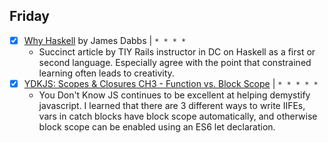 ## Friday
* [x] [Why Haskell](http://jdabbs.com/why-haskell/) by James Dabbs | `* * * *`
  * Succinct article by TIY Rails instructor in DC on Haskell as a first or second language. Especially agree with the point that constrained learning often leads to creativity.
* [x] [YDKJS: Scopes & Closures CH3 - Function vs. Block Scope](https://github.com/getify/You-Dont-Know-JS/blob/master/scope%20%26%20closures/ch3.md) | `* * * * *`
  * You Don't Know JS continues to be excellent at helping demystify javascript. I learned that there are 3 different ways to write IIFEs, vars in catch blocks have block scope automatically, and otherwise block scope can be enabled using an ES6 let declaration.
